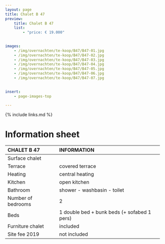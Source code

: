 ```yaml
---
layout: page
title: Chalet B 47
preview: 
    title: Chalet B 47
    list:
        - "price: € 19.000"
        
        
images:
    - /img/overnachten/te-koop/B47/B47-01.jpg
    - /img/overnachten/te-koop/B47/B47-02.jpg
    - /img/overnachten/te-koop/B47/B47-03.jpg
    - /img/overnachten/te-koop/B47/B47-04.jpg
    - /img/overnachten/te-koop/B47/B47-05.jpg
    - /img/overnachten/te-koop/B47/B47-06.jpg
    - /img/overnachten/te-koop/B47/B47-07.jpg
    
    
insert:
    - page-images-top
    
---
```


{% include links.md %}



# Information sheet

CHALET B 47                 | INFORMATION       | 
:---------------------------|:------------|
Surface chalet          |
Terrace                      |covered terrace 
Heating          |central heating
Kitchen                     |open kitchen
Bathroom                   |shower - washbasin - toilet
Number of bedrooms         |2
Beds            |1 double bed + bunk beds (+ sofabed 1 pers)
Furniture chalet             |included
Site fee 2019  |not included
